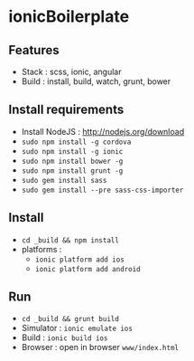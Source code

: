 ionicBoilerplate
================

Features
--------
- Stack : scss, ionic, angular
- Build : install, build, watch, grunt, bower

Install requirements
--------------------
- Install NodeJS : http://nodejs.org/download
- `sudo npm install -g cordova`
- `sudo npm install -g ionic`
- `sudo npm install bower -g`
- `sudo npm install grunt -g`
- `sudo gem install sass`
- `sudo gem install --pre sass-css-importer`

Install
-------
- `cd _build && npm install`
- platforms : 
	- `ionic platform add ios`
	- `ionic platform add android`

Run
---
- `cd _build && grunt build`
- Simulator : `ionic emulate ios`
- Build : `ionic build ios`
- Browser : open in browser `www/index.html`